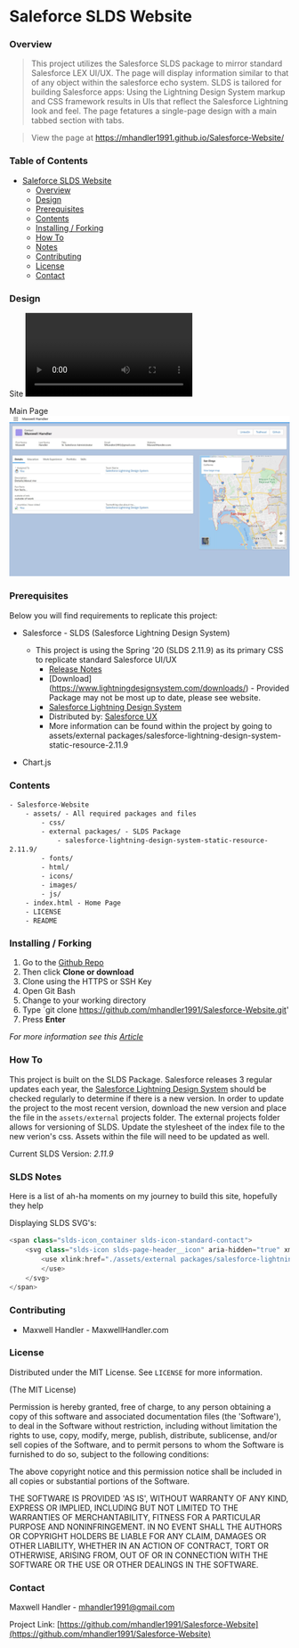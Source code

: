 # Saleforce SLDS Website

### Overview

>This project utilizes the Salesforce SLDS package to mirror standard Salesforce LEX UI/UX.  The page will display information similar to that of any object within the salesforce echo system.  SLDS is tailored for building Salesforce apps: Using the Lightning Design System markup and CSS framework results in UIs that reflect the Salesforce Lightning look and feel. The page fetatures a single-page design with a main tabbed section with tabs.

>View the page at https://mhandler1991.github.io/Salesforce-Website/ 

### Table of Contents

- [Saleforce SLDS Website](#saleforce-slds-website)
    + [Overview](#overview)
    + [Design](#design)
    + [Prerequisites](#prerequisites)
    + [Contents](#contents)
    + [Installing / Forking](#installing---forking)
    + [How To](#how-to)
    + [Notes](#Contributing)
    + [Contributing](#contributing)
    + [License](#license)
    + [Contact](#contact)



### Design

Site
![Alt Text](https://github.com/mhandler1991/Salesforce-Website/blob/master/assets/images/readme/recording_v1.mp4?raw=true)


Main Page
![Image of Home](https://github.com/mhandler1991/Salesforce-Website/blob/master/assets/images/readme/Homepage.jpg?raw=true)



### Prerequisites

Below you will find requirements to replicate this project:

* Salesforce - SLDS (Salesforce Lightning Design System)
    - This project is using the Spring '20 (SLDS 2.11.9) as its primary CSS to replicate standard Salesforce UI/UX
        - [Release Notes](https://www.lightningdesignsystem.com/release-notes/)
        - [Download] (https://www.lightningdesignsystem.com/downloads/) - Provided Package may not be most up to date, please see website. 
        - [Salesforce Lightning Design System](https://www.lightningdesignsystem.com)
        - Distributed by: [Salesforce UX](https://twitter.com/salesforceux)
        - More information can be found within the project by going to assets/external packages/salesforce-lightning-design-system-static-resource-2.11.9

* Chart.js



### Contents

    - Salesforce-Website
        - assets/ - All required packages and files
            - css/
            - external packages/ - SLDS Package
                - salesforce-lightning-design-system-static-resource-2.11.9/
            - fonts/
            - html/
            - icons/
            - images/ 
            - js/
        - index.html - Home Page
        - LICENSE
        - README



### Installing / Forking

1. Go to the [Github Repo](https://github.com/mhandler1991/Salesforce-Website)
2. Then click __Clone or download__
3. Clone using the HTTPS or SSH Key
4. Open Git Bash
5. Change to your working directory
6. Type `git clone https://github.com/mhandler1991/Salesforce-Website.git'
7. Press __Enter__

*For more information see this [Article](https://help.github.com/en/github/creating-cloning-and-archiving-repositories/cloning-a-repository)*



### How To

This project is built on the SLDS Package. Salesforce releases 3 regular updates each year, the [Salesforce Lightning Design System](https://www.lightningdesignsystem.com/downloads/) should be checked regularly to determine if there is a new version. In order to update the project to the most recent version, download the new version and place the file in the `assets/external` projects folder. The external projects folder allows for versioning of SLDS. Update the stylesheet of the index file to the new verion's css. Assets within the file will need to be updated as well.  

Current SLDS Version: *_2.11.9_*



### SLDS Notes

Here is a list of ah-ha moments on my journey to build this site, hopefully they help


Displaying SLDS SVG's:
```js
<span class="slds-icon_container slds-icon-standard-contact">
    <svg class="slds-icon slds-page-header__icon" aria-hidden="true" xmlns="http://www.w3.org/2000/svg" xmlns:xlink="http://www.w3.org/1999/xlink">
        <use xlink:href="./assets/external packages/salesforce-lightning-design-system-static-resource-2.11.9/icons/standard-sprite/svg/symbols.svg#opportunity">
        </use>
    </svg>
</span>
```



### Contributing

- Maxwell Handler - MaxwellHandler.com


### License

Distributed under the MIT License. See `LICENSE` for more information.

(The MIT License)

Permission is hereby granted, free of charge, to any person obtaining a copy of this software and associated documentation files (the 'Software'), to deal in the Software without restriction, including without limitation the rights to use, copy, modify, merge, publish, distribute, sublicense, and/or sell copies of the Software, and to permit persons to whom the Software is furnished to do so, subject to the following conditions:

The above copyright notice and this permission notice shall be included in all copies or substantial portions of the Software.

THE SOFTWARE IS PROVIDED 'AS IS', WITHOUT WARRANTY OF ANY KIND, EXPRESS OR IMPLIED, INCLUDING BUT NOT LIMITED TO THE WARRANTIES OF MERCHANTABILITY, FITNESS FOR A PARTICULAR PURPOSE AND NONINFRINGEMENT. IN NO EVENT SHALL THE AUTHORS OR COPYRIGHT HOLDERS BE LIABLE FOR ANY CLAIM, DAMAGES OR OTHER LIABILITY, WHETHER IN AN ACTION OF CONTRACT, TORT OR OTHERWISE, ARISING FROM, OUT OF OR IN CONNECTION WITH THE SOFTWARE OR THE USE OR OTHER DEALINGS IN THE SOFTWARE.



### Contact

Maxwell Handler - mhandler1991@gmail.com

Project Link: [https://github.com/mhandler1991/Salesforce-Website](https://github.com/mhandler1991/Salesforce-Website)

